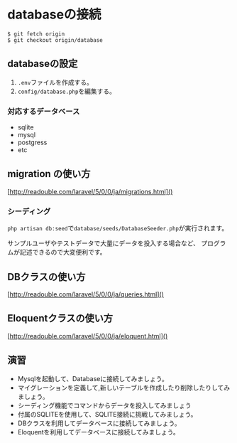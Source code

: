 # databaseの接続

````
$ git fetch origin
$ git checkout origin/database
````

## databaseの設定

1. `.env`ファイルを作成する。
2. `config/database.php`を編集する。

### 対応するデータベース

- sqlite
- mysql
- postgress
- etc

## migration の使い方

[http://readouble.com/laravel/5/0/0/ja/migrations.html]()

### シーディング

`php artisan db:seed`で`database/seeds/DatabaseSeeder.php`が実行されます。

サンプルユーザやテストデータで大量にデータを投入する場合など、
プログラムが記述できるので大変便利です。

## DBクラスの使い方

[http://readouble.com/laravel/5/0/0/ja/queries.html]()

## Eloquentクラスの使い方

[http://readouble.com/laravel/5/0/0/ja/eloquent.html]()

## 演習

- Mysqlを起動して、Databaseに接続してみましょう。
- マイグレーションを定義して,新しいテーブルを作成したり削除したりしてみましょう。
- シーディング機能でコマンドからデータを投入してみましょう
- 付属のSQLITEを使用して、SQLITE接続に挑戦してみましょう。
- DBクラスを利用してデータベースに接続してみましょう。
- Eloquentを利用してデータベースに接続してみましょう。
